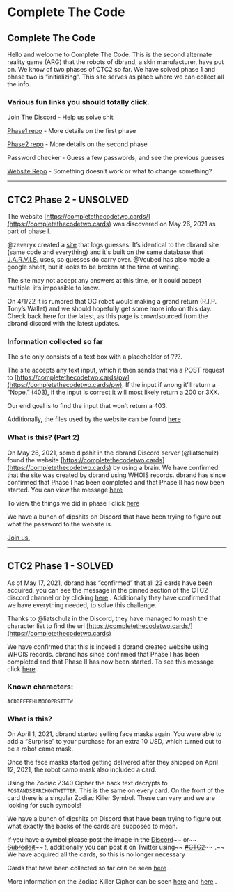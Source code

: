 # Complete The Code

## Complete The Code

Hello and welcome to Complete The Code. This is the second alternate reality game (ARG) that the robots of dbrand, a skin manufacturer, have put on. We know of two phases of CTC2 so far. We have solved phase 1 and phase two is “initializing”. This site serves as place where we can collect all the info.

### Various fun links you should totally click.

Join The Discord - Help us solve shit

[Phase1 repo](https://phase1.completethecode.com) - More details on the first phase

[Phase2 repo](https://phase2.completethecode.com) - More details on the second phase

Password checker - Guess a few passwords, and see the previous guesses

[Website Repo](https://github.com/Complete-the-Code/Landing-page) - Something doesn’t work or what to change something?

***

## CTC2 Phase 2 - UNSOLVED

The website [https://completethecodetwo.cards/](https://completethecodetwo.cards) was discovered on May 26, 2021 as part of phase I.

@zeveryx created a [site](https://ctc2.zevaryx.com) that logs guesses. It’s identical to the dbrand site (same code and everything) and it's built on the same database that [J.A.R.V.I.S.](https://git.zevaryx.com/stark-industries/j.a.r.v.i.s.) uses, so guesses do carry over. @Vcubed has also made a google sheet, but it looks to be broken at the time of writing.

The site may not accept any answers at this time, or it could accept multiple. it’s impossible to know.

On 4/1/22 it is rumored that OG robot would making a grand return (R.I.P. Tony’s Wallet) and we should hopefully get some more info on this day. Check back here for the latest, as this page is crowdsourced from the dbrand discord with the latest updates.

### Information collected so far

The site only consists of a text box with a placeholder of ???.

The site accepts any text input, which it then sends that via a POST request to [https://completethecodetwo.cards/pw](https://completethecodetwo.cards/pw). If the input if wrong it’ll return a “Nope.” (403), if the input is correct it will most likely return a 200 or 3XX.

Our end goal is to find the input that won’t return a 403.

Additionally, the files used by the website can be found [here](https://github.com/Complete-the-Code/ctc2-phase-2/tree/master/page-files/)

### What is this? (Part 2)

On May 26, 2021, some dipshit in the dbrand Discord server (@liatschulz) found the website [https://completethecodetwo.cards](https://completethecodetwo.cards) by using a brain. We have confirmed that the site was created by dbrand using WHOIS records. dbrand has since confirmed that Phase I has been completed and that Phase II has now been started. You can view the message [here](https://discord.com/channels/520021794380447745/832309320934621234/847171349113471046)

To view the things we did in phase I click [here](http://phase1.completethecode.com)

We have a bunch of dipshits on Discord that have been trying to figure out what the password to the website is.

[Join us.](https://discord.gg/dbrand)

***

## CTC2 Phase 1 - SOLVED

As of May 17, 2021, dbrand has “confirmed” that all 23 cards have been acquired, you can see the message in the pinned section of the CTC2 discord channel or by clicking [here](https://discord.com/channels/520021794380447745/832309320934621234/843974368287653939) . Additionally they have confirmed that we have everything needed, to solve this challenge.

Thanks to @liatschulz in the Discord, they have managed to mash the character list to find the url [https://completethecodetwo.cards/](https://completethecodetwo.cards)

We have confirmed that this is indeed a dbrand created website using WHOIS records. dbrand has since confirmed that Phase I has been completed and that Phase II has now been started. To see this message click [here](https://discord.com/channels/520021794380447745/832309320934621234/847171349113471046) .

### Known characters:

`ACDDEEEEHLMOOOPRSTTTW`

### What is this?

On April 1, 2021, dbrand started selling face masks again. You were able to add a “Surprise” to your purchase for an extra 10 USD, which turned out to be a robot camo mask.

Once the face masks started getting delivered after they shipped on April 12, 2021, the robot camo mask also included a card.

Using the Zodiac Z340 Cipher the back text decrypts to `POSTANDSEARCHONTWITTER`. This is the same on every card. On the front of the card there is a singular Zodiac Killer Symbol. These can vary and we are looking for such symbols!

We have a bunch of dipshits on Discord that have been trying to figure out what exactly the backs of the cards are supposed to mean.

~~If you have a symbol please post the image in the~~ [~~Discord~~](https://discord.gg/dbrand)\~\~ or\~\~ [~~Subreddit~~](https://www.reddit.com/r/dbrand)\~\~ !, additionally you can post it on Twitter using\~\~ [~~#CTC2~~](https://twitter.com/hashtag/CTC2)\~\~ .\~\~ We have acquired all the cards, so this is no longer necessary

Cards that have been collected so far can be seen [here](https://phase1.completethecode.com/acquiredSymbols) .

More information on the Zodiac Killer Cipher can be seen [here](http://zodiackillersite.com/viewtopic.php?f=23\&t=5079) and [here](https://www.dcode.fr/zodiac-killer-cipher) .
